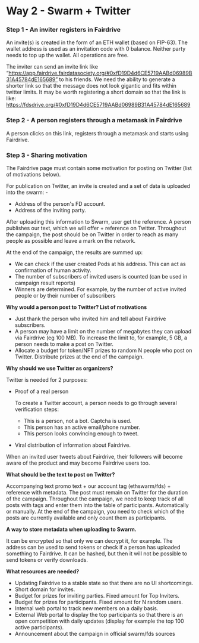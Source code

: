 # Way 2 - Swarm + Twitter

### Step 1 - An inviter registers in Fairdrive

An invite(s) is created in the form of an ETH wallet (based on FIP-63). The wallet address is used as an invitation code with 0 balance. Neither party needs to top up the wallet. All operations are free.

The inviter can send an invite link like “https://app.fairdrive.fairdatasociety.org/#0xfD19D4d6CE5719AABd06989B31A45784dE165689” to his friends. We need the ability to generate a shorter link so that the message does not look gigantic and fits within twitter limits. It may be worth registering a short domain so that the link is like: https://fdsdrive.org/#0xfD19D4d6CE5719AABd06989B31A45784dE165689

### Step 2 - A person registers through a metamask in Fairdrive

A person clicks on this link, registers through a metamask and starts using Fairdrive.

### Step 3 - Sharing motivation

The Fairdrive page must contain some motivation for posting on Twitter (list of motivations below).

For publication on Twitter, an invite is created and a set of data is uploaded into the swarm: -
* Address of the person's FD account. 
* Address of the inviting party.

After uploading this information to Swarm, user get the reference. A person publishes our text, which we will offer + reference on Twitter. Throughout the campaign, the post should be on Twitter in order to reach as many people as possible and leave a mark on the network.

At the end of the campaign, the results are summed up:
* We can check if the user created Pods at his address. This can act as confirmation of human activity.
* The number of subscribers of invited users is counted (can be used in campaign result reports)
* Winners are determined. For example, by the number of active invited people or by their number of subscribers

**Why would a person post to Twitter? List of motivations**

* Just thank the person who invited him and tell about Fairdrive subscribers.
* A person may have a limit on the number of megabytes they can upload via Fairdrive (eg 100 MB). To increase the limit to, for example, 5 GB, a person needs to make a post on Twitter. 
* Allocate a budget for token/NFT prizes to random N people who post on Twitter. Distribute prizes at the end of the campaign.

**Why should we use Twitter as organizers?**

Twitter is needed for 2 purposes: 
* Proof of a real person 
  
    To create a Twitter account, a person needs to go through several verification steps: 
  * This is a person, not a bot. Captcha is used. 
  * This person has an active email/phone number. 
  * This person looks convincing enough to tweet.

* Viral distribution of information about Fairdrive.

When an invited user tweets about Fairdrive, their followers will become aware of the product and may become Fairdrive users too.

**What should be the text to post on Twitter?**

Accompanying text promo text + our account tag (ethswarm/fds) + reference with metadata. The post must remain on Twitter for the duration of the campaign. Throughout the campaign, we need to keep track of all posts with tags and enter them into the table of participants. Automatically or manually. At the end of the campaign, you need to check which of the posts are currently available and only count them as participants.

**A way to store metadata when uploading to Swarm.**

It can be encrypted so that only we can decrypt it, for example. The address can be used to send tokens or check if a person has uploaded something to Fairdrive. It can be hashed, but then it will not be possible to send tokens or verify downloads.

**What resources are needed?**

* Updating Fairdrive to a stable state so that there are no UI shortcomings.
* Short domain for invites.
* Budget for prizes for inviting parties. Fixed amount for Top Inviters.
* Budget for prizes for participants. Fixed amount for N random users.
* Internal web portal to track new members on a daily basis.
* External Web portal to display the top participants so that there is an open competition with daily updates (display for example the top 100 active participants).
* Announcement about the campaign in official swarm/fds sources